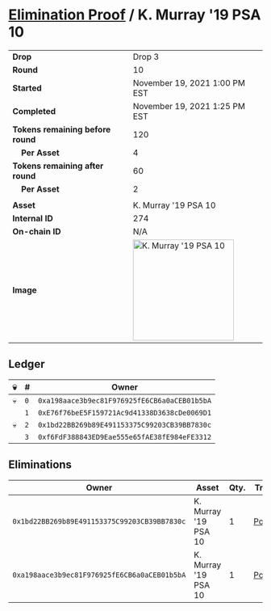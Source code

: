 # [Elimination Proof](./readme.md) / K. Murray &#039;19 PSA 10

|||
|---|---|
| **Drop** | Drop 3 |
| **Round** | 10 |
| **Started** | November 19, 2021 1:00 PM EST |
| **Completed** | November 19, 2021 1:25 PM EST |
| **Tokens remaining before round** | 120 |
| **&nbsp;&nbsp;&nbsp;&nbsp;Per Asset** | 4 |
| **Tokens remaining after round** | 60 |
| **&nbsp;&nbsp;&nbsp;&nbsp;Per Asset** | 2 |
| | |
| **Asset** | K. Murray &#039;19 PSA 10 |
| **Internal ID** | 274 |
| **On-chain ID** | N/A |
| **Image** | <img src="https://tcdn.blokpax.com/94d9199b-dc3f-452d-be1d-e61c60f60c94/fa02fa8d859f00eaca0f2b0d63389581f6d6fc3851c6385af56ea875e989cc97.jpg" height="200" alt="K. Murray &#039;19 PSA 10" /> |

## Ledger

| 💀 | # | Owner |
| --- | --- | --- |
| 💀 | `0` | `0xa198aace3b9ec81F976925fE6CB6a0aCEB01b5bA` |
|  | `1` | `0xE76f76beE5F159721Ac9d41338D3638cDe0069D1` |
| 💀 | `2` | `0x1bd22BB269b89E491153375C99203CB39BB7830c` |
|  | `3` | `0xf6FdF388843ED9Eae555e65fAE38fE984eFE3312` |


## Eliminations

| Owner | Asset | Qty. | Transaction |
| --- | --- | --- | --- |
| `0x1bd22BB269b89E491153375C99203CB39BB7830c` | K. Murray '19 PSA 10 | 1 | [Polygonscan](https://polygonscan.com/tx/0x67a3f4b5f451bdfeb27661219491c5a68a37b427bea5dc83efa13132746cb8f9) |
| `0xa198aace3b9ec81F976925fE6CB6a0aCEB01b5bA` | K. Murray '19 PSA 10 | 1 | [Polygonscan](https://polygonscan.com/tx/0xf20f00bec3fb0bfa91bd14ac8b744ab1efafd8c40544d189df9fef5f0c5a5b65) |
